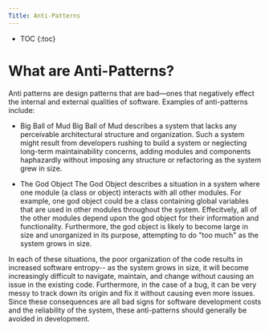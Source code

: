 ```yaml
---
Title: Anti-Patterns
---
```


* TOC
{:toc}

# What are Anti-Patterns?
Anti patterns are design patterns that are bad—ones that negatively effect the internal and external qualities of software. Examples of anti-patterns include:

* Big Ball of Mud 
Big Ball of Mud describes a system that lacks any perceivable architectural structure and organization. Such a system might result from developers rushing to build a system or neglecting long-term maintainability concerns, adding modules and components haphazardly without imposing any structure or refactoring as the system grew in size. 

* The God Object
The God Object describes a situation in a system where one module (a class or object) interacts with all other modules. For example, one god object could be a class containing global variables that are used in other modules throughout the system. Effecitvely, all of the other modules depend upon the god object for their information and functionality. Furthermore, the god object is likely to become large in size and unorganized in its purpose, attempting to do "too much" as the system grows in size.


In each of these situations, the poor organization of the code results in increased software entropy-- as the system grows in size, it will become increasingly difficult to navigate, maintain, and change without causing an issue in the existing code. Furthermore, in the case of a bug, it can be very messy to track down its origin and fix it without causing even more issues. Since these consequences are all bad signs for software development costs and the reliability of the system, these anti-patterns should generally be avoided in development.

